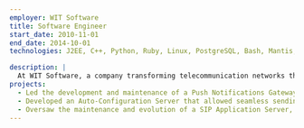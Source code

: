 ```yaml
---
employer: WIT Software
title: Software Engineer
start_date: 2010-11-01
end_date: 2014-10-01
technologies: J2EE, C++, Python, Ruby, Linux, PostgreSQL, Bash, Mantis, Oracle, Spring Framework, Netty, Hibernate, Intel IPP, Twitter Bootstrap, AngularJS

description: |
  At WIT Software, a company transforming telecommunication networks through innovative SIP application solutions, I led the development and maintenance of a Push Notifications Gateway using technologies such as Google Cloud Message, Apple Push Notifications, and binary SMS.
projects:
  - Led the development and maintenance of a Push Notifications Gateway using technologies such as Google Cloud Message, Apple Push Notifications, and binary SMS.
  - Developed an Auto-Configuration Server that allowed seamless sending of mobile application settings.
  - Oversaw the maintenance and evolution of a SIP Application Server, as well as audio and video session transcoding in real-time.
---
```

